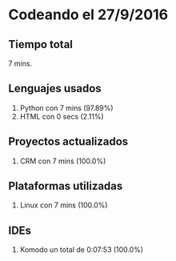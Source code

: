 # Codeando el 27/9/2016

## Tiempo total
7 mins.

## Lenguajes usados
1. Python con 7 mins (97.89%)
1. HTML con 0 secs (2.11%)

## Proyectos actualizados
1. CRM con 7 mins (100.0%)

## Plataformas utilizadas
1. Linux con 7 mins (100.0%)

## IDEs
1. Komodo un total de 0:07:53 (100.0%)
